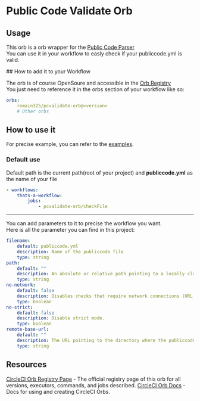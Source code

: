 # Public Code Validate Orb
<!--
[![CircleCI Build Status](https://circleci.com/gh/romain325/pcvalidate-orb.svg?style=shield "CircleCI Build Status")](https://circleci.com/gh/romain325/pcvalidate-orb) [![CircleCI Orb Version](https://img.shields.io/badge/endpoint.svg?url=https://badges.circleci.io/orb/romain325/pcvalidate-orb)](https://circleci.com/orbs/registry/orb/romain325/pcvalidate-orb) [![GitHub License](https://img.shields.io/badge/license-MIT-lightgrey.svg)](https://raw.githubusercontent.com/romain325/pcvalidate-orb/master/LICENSE) [![CircleCI Community](https://img.shields.io/badge/community-CircleCI%20Discuss-343434.svg)](https://discuss.circleci.com/c/ecosystem/orbs)
-->

## Usage

This orb is a orb wrapper for the [Public Code Parser](https://github.com/italia/publiccode-parser-go)  
You can use it in your workflow to easly check if your publiccode.yml is valid.  

## How to add it to your Workflow

The orb is of course OpenSoure and accessible in the [Orb Registry](https://circleci.com/orbs/registry/orb/romain325/pcvalidate-orb)  
You just need to reference it in the orbs section of your workflow like so:

```yml
orbs:
    romain325/pcvalidate-orb@<version>
    # Other orbs
```

## How to use it  

For precise example, you can refer to the [examples](src/examples/example.yml).  

### Default use

Default path is the current path(root of your project) and **publiccode.yml** as the name of your file

```yml
- workflows:
    thats-a-workflow:
        jobs:
            - pcvalidate-orb/checkFile
```

--------------------

You can add parameters to it to precise the workflow you want.  
Here is all the parameter you can find in this project:

```yml
filename:
    default: publiccode.yml
    description: Name of the publiccode file
    type: string
path:
    default: ""
    description: An absolute or relative path pointing to a locally cloned repository where the publiccode.yml is located.
    type: string
no-network:
    default: false
    description: Disables checks that require network connections (URL existence and oEmbed). This makes validation much faster.
    type: boolean
no-strict:
    default: false
    description: Disable strict mode.
    type: boolean
remote-base-url:
    default: ""
    description: The URL pointing to the directory where the publiccode.yml file is located.
    type: string
```

## Resources

[CircleCI Orb Registry Page](https://circleci.com/orbs/registry/orb/romain325/pcvalidate-orb) - The official registry page of this orb for all versions, executors, commands, and jobs described.
[CircleCI Orb Docs](https://circleci.com/docs/2.0/orb-intro/#section=configuration) - Docs for using and creating CircleCI Orbs.
